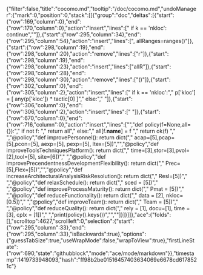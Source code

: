 {"filter":false,"title":"cocomo.md","tooltip":"/doc/cocomo.md","undoManager":{"mark":0,"position":0,"stack":[[{"group":"doc","deltas":[{"start":{"row":169,"column":0},"end":{"row":170,"column":0},"action":"insert","lines":["    if k == 'nkloc': continue",""]},{"start":{"row":295,"column":34},"end":{"row":295,"column":54},"action":"insert","lines":[", allRanges=ranges()"]},{"start":{"row":298,"column":19},"end":{"row":298,"column":20},"action":"remove","lines":["r"]},{"start":{"row":298,"column":19},"end":{"row":298,"column":23},"action":"insert","lines":["allR"]},{"start":{"row":298,"column":28},"end":{"row":298,"column":30},"action":"remove","lines":["()"]},{"start":{"row":302,"column":0},"end":{"row":305,"column":2},"action":"insert","lines":["    if k == 'nkloc':","        p['kloc'] = [ any(p['kloc']) * tactic[0] ]","    else:","  "]},{"start":{"row":306,"column":0},"end":{"row":306,"column":2},"action":"insert","lines":["  "]},{"start":{"row":670,"column":0},"end":{"row":716,"column":0},"action":"insert","lines":["","def policy(f=None,all={}):","  if not f: ","    return all","  else:","    all[f.__name__] = f ","    return ok(f) ","    ","@policy","def improvePersonnel(): return dict(","  acap=[5],pcap=[5],pcon=[5], aexp=[5], pexp=[5], ltex=[5])","","@policy","def improveToolsTechniquesPlatform(): return dict(","  time=[3],stor=[3],pvol=[2],tool=[5], site=[6])","  ","@policy","def improvePrecendentnessDevelopmentFlexibility(): return dict(","  Prec=[5],Flex=[5])","","@policy","def increaseArchitecturalAnalysisRiskResolution(): return dict(","  Resl=[5])","  ","@policy","def relaxSchedule(): return dict(","  sced = [5])","  ","@policy","def improveProcessMaturity(): return dict(","  Pmat = [5])","  ","@policy","def reduceFunctionality(): return dict(","  data = [2], nkloc=[0.5])","  ","@policy","def improveTeam(): return dict(","  Team = [5])","  ","@policy","def reduceQuality():  return dict(","  rely = [1], docu=[1], time = [3], cplx = [1])","                                ","print(policy().keys())","",""]}]}]]},"ace":{"folds":[],"scrolltop":4627,"scrollleft":0,"selection":{"start":{"row":295,"column":33},"end":{"row":295,"column":33},"isBackwards":true},"options":{"guessTabSize":true,"useWrapMode":false,"wrapToView":true},"firstLineState":{"row":690,"state":"githubblock","mode":"ace/mode/markdown"}},"timestamp":1419733948093,"hash":"ff98b2be01516457403634069e6678cd6178521c"}